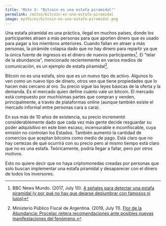 ```yaml
---
title: 'Mito 3: "Bitcoin es una estafa piramidal"'
permalink: /mitos/bitcoin-es-una-estafa-piramidal
image: myths/es/bitcoin-es-una-estafa-piramidal.png
---
```


Una estafa piramidal es una práctica, ilegal en muchos países, donde los participantes atraen a más personas para que aporten dinero que es usado para pagar a los miembros anteriores. Cuando fallan en atraer a más personas, la pirámide colapsa dado que no hay dinero para repartir ya que la única fuente de ingresos es el dinero de nuevos participantes[^1]. El "telar de la abundancia", mencionado recientemente en varios medios de comunicación, es un ejemplo de estafa piramidal[^2].

Bitcoin no es una estafa, sino que es un nuevo tipo de activo. Algunos lo ven como un nuevo tipo de dinero, otros ven que tiene propiedades que lo hacen más cercano al oro. Su precio sigue las leyes básicas de la oferta y la demanda. Es el mercado quien define cuánto vale un bitcoin. El mercado está compuesto por muchísimas partes que compran y venden, principalmente, a través de plataformas online (aunque también existe el mercado informal entre personas cara a cara).

En sus más de 10 años de existencia, su precio incrementó considerablemente dado que cada vez más gente decide resguardar su poder adquisitivo en este bien escaso, incensurable e inconfiscable, cuya emisión no controlan los Estados. También aumentó la cantidad de comercios que aceptan bitcoins como medio de pago. Está claro que no hay certezas de qué ocurrirá con su precio pero al mismo tiempo está claro que no es una estafa. Teóricamente, podría llegar a fallar, pero por otros motivos.

Esto no quiere decir que no haya criptomonedas creadas por personas que solo buscan implementar una estafa piramidal y desaparecer con el dinero de todos los inversores.

[^1]: BBC News Mundo. (2017, July 10). [4 señales para detectar una estafa piramidal (y por qué no hay que dejarse deslumbrar con famosos ni lujos)](https://www.bbc.com/mundo/noticias-america-latina-40556166)

[^2]: Ministerio Público Fiscal de Argentina. (2019, July 11). [Flor de la Abundancia: Procelac reitera recomendaciones ante posibles nuevas manifestaciones del fenómeno.](https://www.fiscales.gob.ar/criminalidad-economica/flor-de-la-abundancia-procelac-reitera-recomendaciones-ante-posibles-nuevas-manifestaciones-del-fenomeno/)